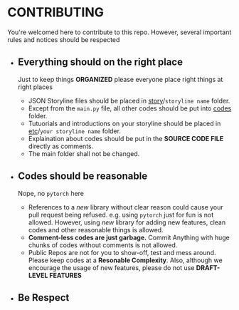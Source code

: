 
# CONTRIBUTING

You're welcomed here to contribute to this repo. However, several important rules and notices should be respected

- ## Everything should on the right place

  Just to keep things __ORGANIZED__ please everyone place right things at right places

  - JSON Storyline files should be placed in [story](/story/)/`storyline name` folder.
  - Except from the `main.py` file, all other codes should be put into [codes](/codes/) folder.
  - Tutuorials and introductions on your storyline should be placed in [etc](/etc/)/`your storyline name` folder.
  - Explaination about codes should be put in the __SOURCE CODE FILE__ directly as comments.
  - The main folder shall not be changed.

- ## Codes should be reasonable

  Nope, no `pytorch` here

  - References to a _new_ library without clear reason could cause your pull request being refused. e.g. using `pytorch` just for fun is not allowed. However, using _new_ library for adding new features, clean codes and other reasonable things is allowed.
  - __Comment-less codes are just garbage.__ Commit Anything with huge chunks of codes without comments is not allowed.
  - Public Repos are not for you to show-off, test and mess around. Please keep codes at a __Resonable Complexity__. Also, although we encourage the usage of new features, please do not use __DRAFT-LEVEL FEATURES__

- ## Be Respect
